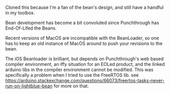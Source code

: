 Cloned this because I'm a fan of the bean's design, and still have a handful in my toolbox.

Bean development has become a bit convoluted since Punchthrough has End-Of-Lifed the Beans.

Recent versions of MacOS are incompatible with the BeanLoader, 
so one has to keep an old instance of MacOS around to push your revisions to the bean.

The iOS Beanloader is brilliant, but depends on Punchthrough's web based compiler environment,
an iffy situation for an EOLed product, and the linked arduino libs in the compiler environment
cannot be modified. This was specifically a problem when I tried to use the FreeRTOS lib.
see https://arduino.stackexchange.com/questions/66073/freertos-tasks-never-run-on-lightblue-bean
for more on that.
